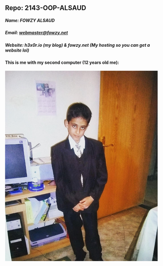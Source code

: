 ## Repo: 2143-OOP-ALSAUD
##### Name: FOWZY ALSAUD
##### Email: webmaster@fowzy.net
##### Website: h3x0r.io (my blog) & fowzy.net (My hosting so you can get a website lol)
#### This is me with my second computer (12 years old me):
<img src="10yearsoldme.png" width=500>
